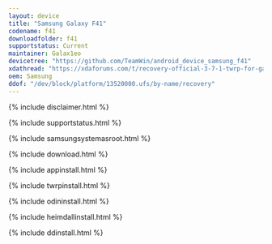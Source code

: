 ```yaml
---
layout: device
title: "Samsung Galaxy F41"
codename: f41
downloadfolder: f41
supportstatus: Current
maintainer: Galax1eo
devicetree: "https://github.com/TeamWin/android_device_samsung_f41"
xdathread: "https://xdaforums.com/t/recovery-official-3-7-1-twrp-for-galaxy-f41.4688042/"
oem: Samsung
ddof: "/dev/block/platform/13520000.ufs/by-name/recovery"
---
```


{% include disclaimer.html %}

{% include supportstatus.html %}

{% include samsungsystemasroot.html %}

{% include download.html %}

{% include appinstall.html %}

{% include twrpinstall.html %}

{% include odininstall.html %}

{% include heimdallinstall.html %}

{% include ddinstall.html %}
